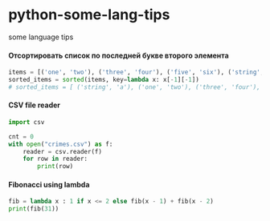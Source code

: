 # python-some-lang-tips
some language tips 

#### Отсортировать список по последней букве второго элемента
``` Python
items = [('one', 'two'), ('three', 'four'), ('five', 'six'), ('string', 'a')]
sorted_items = sorted(items, key=lambda x: x[-1][-1])  
# sorted_items = [ ('string', 'a'), ('one', 'two'), ('three', 'four'), ('five', 'six')]
```
#### CSV file reader
``` Python
import csv

cnt = 0
with open("crimes.csv") as f:
    reader = csv.reader(f)
    for row in reader:
        print(row)
```

#### Fibonacci using lambda
``` Python
fib = lambda x : 1 if x <= 2 else fib(x - 1) + fib(x - 2)
print(fib(31))
``` 
